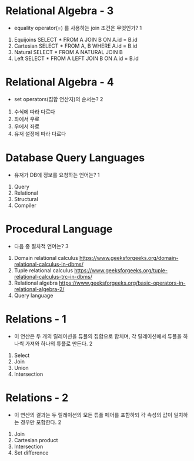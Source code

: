 # Relational Algebra - 3

- equality operator(=) 를 사용하는 join 조건은 무엇인가? 1

1. Equijoins 
  SELECT * FROM A JOIN B ON A.id = B.id
2. Cartesian
  SELECT * FROM A, B WHERE A.id = B.id
3. Natural
  SELECT * FROM A NATURAL JOIN B
4. Left
  SELECT * FROM A LEFT JOIN B ON A.id = B.id
  
# Relational Algebra - 4

- set operators(집합 연산자)의 순서는? 2

1. 수식에 따라 다르다
2. 좌에서 우로
3. 우에서 좌로
4. 유저 설정에 따라 다르다

# Database Query Languages

- 유저가 DB에 정보를 요청하는 언어는? 1

1. Query
2. Relational
3. Structural
4. Compiler

# Procedural Language

- 다음 중 절차적 언어는? 3

1. Domain relational calculus
  https://www.geeksforgeeks.org/domain-relational-calculus-in-dbms/
2. Tuple relational calculus
  https://www.geeksforgeeks.org/tuple-relational-calculus-trc-in-dbms/
3. Relational algebra
  https://www.geeksforgeeks.org/basic-operators-in-relational-algebra-2/
4. Query language

# Relations - 1

- 이 연산은 두 개의 릴레이션을 튜플의 집합으로 합치며, 각 릴레이션에서 튜플을 하나씩 가져와 하나의 튜플로 만든다. 2

1. Select
2. Join
3. Union
4. Intersection

# Relations - 2

- 이 연산의 결과는 두 릴레이션의 모든 튜플 페어를 포함하되 각 속성의 값이 일치하는 경우만 포함한다. 2

1. Join
2. Cartesian product
3. Intersection
4. Set difference

